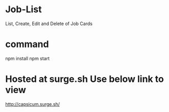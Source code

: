 # Job-List

List, Create, Edit and Delete of Job Cards

# command

npm install
npm start

# Hosted at surge.sh Use below link to view
http://capsicum.surge.sh/
